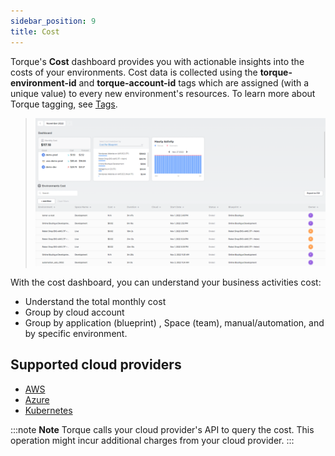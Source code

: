 ```yaml
---
sidebar_position: 9
title: Cost
---
```


Torque's __Cost__ dashboard provides you with actionable insights into the costs of your environments. Cost data is collected using the __torque-environment-id__ and __torque-account-id__ tags which are assigned (with a unique value) to every new environment's resources. To learn more about Torque tagging, see [Tags](/governance/tags).

> ![Locale Dropdown](/img/cost-dashboard.png)

With the cost dashboard, you can understand your business activities cost:
* Understand the total monthly cost
* Group by cloud account
* Group by application (blueprint) , Space (team), manual/automation, and by specific environment.


## Supported cloud providers
* [AWS](/governance/cost-tracking/configuring-cost-aws)
* [Azure](/governance/cost-tracking/configuring-cost-azure)
* [Kubernetes](/governance/cost-tracking/configuring-cost-k8s)


:::note __Note__
Torque calls your cloud provider's API to query the cost. This operation might incur additional charges from your cloud provider.
:::
